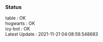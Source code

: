 ### Status


table : OK  
hogwarts : OK  
icy-bot : OK  
Latest Update : 2021-11-21 04:08:59.548683
